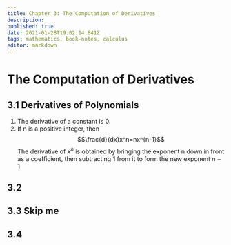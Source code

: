 ```yaml
---
title: Chapter 3: The Computation of Derivatives
description: 
published: true
date: 2021-01-28T19:02:14.841Z
tags: mathematics, book-notes, calculus
editor: markdown
---
```


# The Computation of Derivatives
## 3.1 Derivatives of Polynomials

1) The derivative of a constant is 0.
2) If n is a positive integer, then 
$$\frac{d}{dx}x^n=nx^{n-1}$$
The derivative of $x^n$ is obtained by bringing the exponent n down in front as a coefficient, then subtracting $1$ from it to form the new exponent $n-1$
## 3.2
## 3.3 Skip me
## 3.4